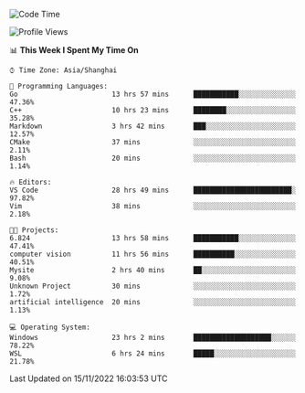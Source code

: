 <!--START_SECTION:waka-->
![Code Time](http://img.shields.io/badge/Code%20Time-338%20hrs%2042%20mins-blue)

![Profile Views](http://img.shields.io/badge/Profile%20Views-2-blue)

📊 **This Week I Spent My Time On** 

```text
⌚︎ Time Zone: Asia/Shanghai

💬 Programming Languages: 
Go                       13 hrs 57 mins      ███████████░░░░░░░░░░░░░░   47.36% 
C++                      10 hrs 23 mins      ████████░░░░░░░░░░░░░░░░░   35.28% 
Markdown                 3 hrs 42 mins       ███░░░░░░░░░░░░░░░░░░░░░░   12.57% 
CMake                    37 mins             ░░░░░░░░░░░░░░░░░░░░░░░░░   2.11% 
Bash                     20 mins             ░░░░░░░░░░░░░░░░░░░░░░░░░   1.14%

🔥 Editors: 
VS Code                  28 hrs 49 mins      ████████████████████████░   97.82% 
Vim                      38 mins             ░░░░░░░░░░░░░░░░░░░░░░░░░   2.18%

🐱‍💻 Projects: 
6.824                    13 hrs 58 mins      ███████████░░░░░░░░░░░░░░   47.41% 
computer vision          11 hrs 56 mins      ██████████░░░░░░░░░░░░░░░   40.51% 
Mysite                   2 hrs 40 mins       ██░░░░░░░░░░░░░░░░░░░░░░░   9.08% 
Unknown Project          30 mins             ░░░░░░░░░░░░░░░░░░░░░░░░░   1.72% 
artificial intelligence  20 mins             ░░░░░░░░░░░░░░░░░░░░░░░░░   1.13%

💻 Operating System: 
Windows                  23 hrs 2 mins       ███████████████████░░░░░░   78.22% 
WSL                      6 hrs 24 mins       █████░░░░░░░░░░░░░░░░░░░░   21.78%

```


 Last Updated on 15/11/2022 16:03:53 UTC
<!--END_SECTION:waka-->